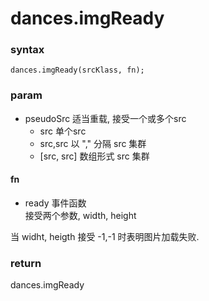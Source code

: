 # dances.imgReady

### syntax

	dances.imgReady(srcKlass, fn);

### param
+ pseudoSrc 适当重载, 接受一个或多个src  
	+ src
		单个src
	+ src,src
		以 "," 分隔 src 集群
	+ [src, src]
		数组形式 src 集群

#### fn
+ ready 事件函数  
接受两个参数, width, height  

当 widht, heigth 接受 -1,-1 时表明图片加载失败.

### return
dances.imgReady